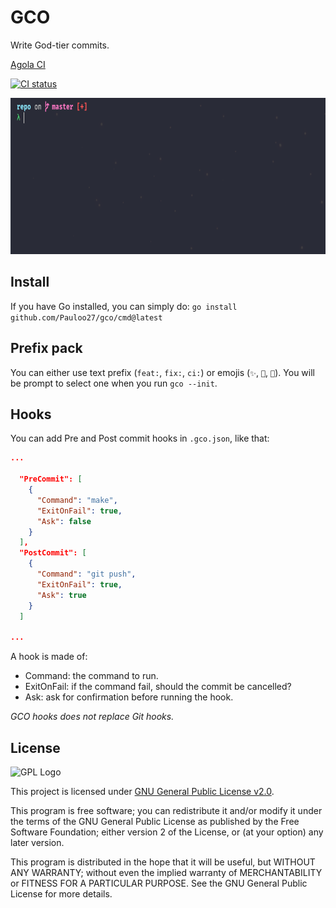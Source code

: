 # GCO

Write God-tier commits.

[Agola CI](https://ci.notagovernment.agency/user/Pauloo27/projects/GCO.proj)

[![CI status](https://ci.notagovernment.agency/api/v1alpha/badges/a04bdf61-b3f3-422a-bb81-10c5408abf20?branch=master)](https://ci.notagovernment.agency/user/Pauloo27/projects/GCO.proj)


<img src="https://github.com/Pauloo27/gco/raw/master/.assets/commit.gif" alt="Usage example gif" height="250x" />

## Install

If you have Go installed, you can simply do:
`go install github.com/Pauloo27/gco/cmd@latest`


## Prefix pack

You can either use text prefix (`feat:`, `fix:`, `ci:`) or emojis 
(`✨`, `🐛`, `👷`). You will be prompt to select one when you run `gco --init`.

## Hooks

You can add Pre and Post commit hooks in `.gco.json`, like that:
```json
...

  "PreCommit": [
    {
      "Command": "make",
      "ExitOnFail": true,
      "Ask": false
    }
  ],
  "PostCommit": [
    {
      "Command": "git push",
      "ExitOnFail": true,
      "Ask": true
    }
  ]
  
...
```

A hook is made of:
- Command: the command to run.
- ExitOnFail: if the command fail, should the commit be cancelled?
- Ask: ask for confirmation before running the hook.

_GCO hooks does not replace Git hooks._

## License

<img src="https://i.imgur.com/AuQQfiB.png" alt="GPL Logo" height="100px" />

This project is licensed under [GNU General Public License v2.0](./LICENSE).

This program is free software; you can redistribute it and/or modify 
it under the terms of the GNU General Public License as published by 
the Free Software Foundation; either version 2 of the License, or
(at your option) any later version.

This program is distributed in the hope that it will be useful,
but WITHOUT ANY WARRANTY; without even the implied warranty of
MERCHANTABILITY or FITNESS FOR A PARTICULAR PURPOSE. See the
GNU General Public License for more details.

